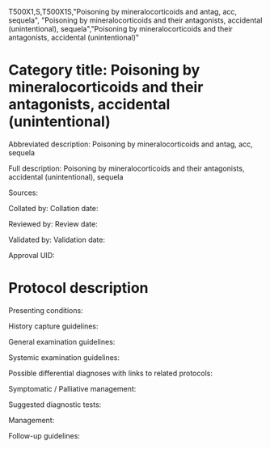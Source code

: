 T500X1,S,T500X1S,"Poisoning by mineralocorticoids and antag, acc, sequela", "Poisoning by mineralocorticoids and their antagonists, accidental (unintentional), sequela","Poisoning by mineralocorticoids and their antagonists, accidental (unintentional)"
# Category title: Poisoning by mineralocorticoids and their antagonists, accidental (unintentional)

Abbreviated description: Poisoning by mineralocorticoids and antag, acc, sequela

Full description: Poisoning by mineralocorticoids and their antagonists, accidental (unintentional), sequela

Sources:

Collated by:
Collation date:

Reviewed by:
Review date:

Validated by:
Validation date:

Approval UID:

# Protocol description

Presenting conditions:

History capture guidelines:

General examination guidelines:

Systemic examination guidelines:

Possible differential diagnoses with links to related protocols:

Symptomatic / Palliative management:

Suggested diagnostic tests:

Management:

Follow-up guidelines:
